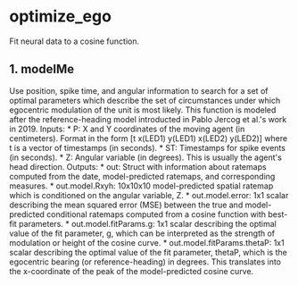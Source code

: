 # optimize_ego
Fit neural data to a cosine function.
## 1. modelMe
Use position, spike time, and angular information to search for a set of optimal parameters which describe the set of circumstances under which egocentric modulation of the unit is most likely. This function is modeled after the reference-heading model introducted in Pablo Jercog et al.'s work in 2019.
Inputs:
	* P:   X and Y coordinates of the moving agent (in centimeters). Format in the form [t x(LED1) y(LED1) x(LED2) y(LED2)] where t is a vector of timestamps (in seconds).
	* ST:  Timestamps for spike events (in seconds).
	* Z:   Angular variable (in degrees). This is usually the agent's head direction.
Outputs:
	* out: Struct with information about ratemaps computed from the date, model-predicted ratemaps, and corresponding measures.
		* out.model.Rxyh: 10x10x10 model-predicted spatial ratemap which is conditioned on the angular variable, Z. 
		* out.model.error: 1x1 scalar describing the mean squared error (MSE) between the true and model-predicted conditional ratemaps computed from a cosine function with best-fit parameters.
		* out.model.fitParams.g: 1x1 scalar describing the optimal value of the fit parameter, g, which can be interpreted as the strength of modulation or height of the cosine curve.
		* out.model.fitParams.thetaP: 1x1 scalar describing the optimal value of the fit parameter, thetaP, which is the egocentric bearing (or reference-heading) in degrees. This translates into the x-coordinate of the peak of the model-predicted cosine curve.
